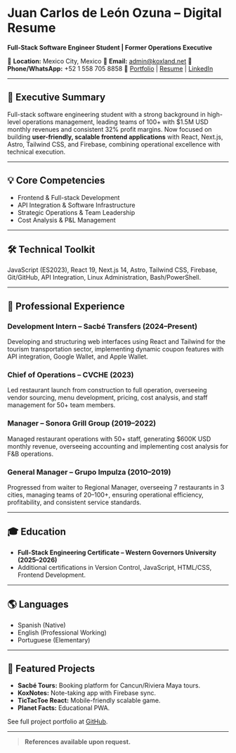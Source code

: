 # Juan Carlos de León Ozuna – Digital Resume

**Full-Stack Software Engineer Student | Former Operations Executive**

📍 **Location:** Mexico City, Mexico
📧 **Email:** [admin@koxland.net](mailto:admin@koxland.net)
📱 **Phone/WhatsApp:** +52 1 558 705 8858
🔗 [Portfolio](https://koxland.dev) | [Resume](https://resume.koxland.dev) | [LinkedIn](https://www.linkedin.com/in/carlos-de-leon-21580635b)

---

## 📝 Executive Summary

Full-stack software engineering student with a strong background in high-level operations management, leading teams of 100+ with \$1.5M USD monthly revenues and consistent 32% profit margins. Now focused on building **user-friendly, scalable frontend applications** with React, Next.js, Astro, Tailwind CSS, and Firebase, combining operational excellence with technical execution.

---

## 💡 Core Competencies

* Frontend & Full-stack Development
* API Integration & Software Infrastructure
* Strategic Operations & Team Leadership
* Cost Analysis & P\&L Management

---

## 🛠️ Technical Toolkit

JavaScript (ES2023), React 19, Next.js 14, Astro, Tailwind CSS, Firebase, Git/GitHub, API Integration, Linux Administration, Bash/PowerShell.

---

## 💼 Professional Experience

### Development Intern – Sacbé Transfers (2024–Present)

Developing and structuring web interfaces using React and Tailwind for the tourism transportation sector, implementing dynamic coupon features with API integration, Google Wallet, and Apple Wallet.

### Chief of Operations – CVCHE (2023)

Led restaurant launch from construction to full operation, overseeing vendor sourcing, menu development, pricing, cost analysis, and staff management for 50+ team members.

### Manager – Sonora Grill Group (2019–2022)

Managed restaurant operations with 50+ staff, generating \$600K USD monthly revenue, overseeing accounting and implementing cost analysis for F\&B operations.

### General Manager – Grupo Impulza (2010–2019)

Progressed from waiter to Regional Manager, overseeing 7 restaurants in 3 cities, managing teams of 20–100+, ensuring operational efficiency, profitability, and consistent service standards.

---

## 🎓 Education

* **Full-Stack Engineering Certificate – Western Governors University (2025–2026)**
* Additional certifications in Version Control, JavaScript, HTML/CSS, Frontend Development.

---

## 🌎 Languages

* Spanish (Native)
* English (Professional Working)
* Portuguese (Elementary)

---

## 📂 Featured Projects

* **Sacbé Tours:** Booking platform for Cancun/Riviera Maya tours.
* **KoxNotes:** Note-taking app with Firebase sync.
* **TicTacToe React:** Mobile-friendly scalable game.
* **Planet Facts:** Educational PWA.

See full project portfolio at [GitHub](https://github.com/Koxone).

---

> **References available upon request.**
